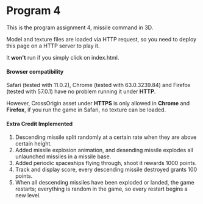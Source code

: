 # Program 4

This is the program assignment 4, missile command in 3D.

Model and texture files are loaded via HTTP request, so you need to deploy this page on a HTTP server to play it.

It **won't** run if you simply click on index.html.

#### Browser compatibility

Safari (tested with 11.0.2), Chrome (tested with 63.0.3239.84) and Firefox (tested with 57.0.1) have no problem running it under **HTTP**.

However, CrossOrigin asset under **HTTPS** is only allowed in **Chrome** and **Firefox**, if you run the game in Safari, no texture can be loaded.

#### Extra Credit Implemented

1. Descending missile split randomly at a certain rate when they are above certain height.
2. Added missile explosion animation, and desending missile explodes all unlaunched missiles in a missile base.
3. Added periodic spaceships flying through, shoot it rewards 1000 points.
4. Track and display score, every descending missile destroyed grants 100 points.
5. When all descending missiles have been exploded or landed, the game restarts; everything is random in the game, so every restart begins a new level.